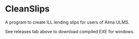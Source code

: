 # CleanSlips
A program to create ILL lending slips for users of Alma ULMS.

See releases tab above to download compiled EXE for windows.